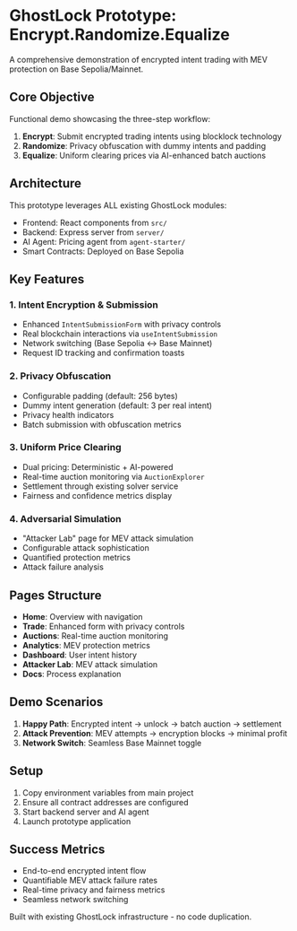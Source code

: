 # GhostLock Prototype: Encrypt.Randomize.Equalize

A comprehensive demonstration of encrypted intent trading with MEV protection on Base Sepolia/Mainnet.

## Core Objective

Functional demo showcasing the three-step workflow:
1. **Encrypt**: Submit encrypted trading intents using blocklock technology
2. **Randomize**: Privacy obfuscation with dummy intents and padding
3. **Equalize**: Uniform clearing prices via AI-enhanced batch auctions

## Architecture

This prototype leverages ALL existing GhostLock modules:
- Frontend: React components from `src/`
- Backend: Express server from `server/`
- AI Agent: Pricing agent from `agent-starter/`
- Smart Contracts: Deployed on Base Sepolia

## Key Features

### 1. Intent Encryption & Submission
- Enhanced `IntentSubmissionForm` with privacy controls
- Real blockchain interactions via `useIntentSubmission`
- Network switching (Base Sepolia ↔ Base Mainnet)
- Request ID tracking and confirmation toasts

### 2. Privacy Obfuscation
- Configurable padding (default: 256 bytes)
- Dummy intent generation (default: 3 per real intent)
- Privacy health indicators
- Batch submission with obfuscation metrics

### 3. Uniform Price Clearing
- Dual pricing: Deterministic + AI-powered
- Real-time auction monitoring via `AuctionExplorer`
- Settlement through existing solver service
- Fairness and confidence metrics display

### 4. Adversarial Simulation
- "Attacker Lab" page for MEV attack simulation
- Configurable attack sophistication
- Quantified protection metrics
- Attack failure analysis

## Pages Structure

- **Home**: Overview with navigation
- **Trade**: Enhanced form with privacy controls
- **Auctions**: Real-time auction monitoring
- **Analytics**: MEV protection metrics
- **Dashboard**: User intent history
- **Attacker Lab**: MEV attack simulation
- **Docs**: Process explanation

## Demo Scenarios

1. **Happy Path**: Encrypted intent → unlock → batch auction → settlement
2. **Attack Prevention**: MEV attempts → encryption blocks → minimal profit
3. **Network Switch**: Seamless Base Mainnet toggle

## Setup

1. Copy environment variables from main project
2. Ensure all contract addresses are configured
3. Start backend server and AI agent
4. Launch prototype application

## Success Metrics

- End-to-end encrypted intent flow
- Quantifiable MEV attack failure rates
- Real-time privacy and fairness metrics
- Seamless network switching

Built with existing GhostLock infrastructure - no code duplication.